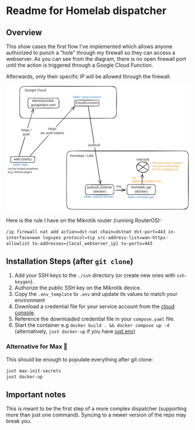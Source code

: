 # Readme for Homelab dispatcher

## Overview

This show cases the first flow I've implemented which allows anyone authorized to punch a "hole" through my firewall so they can access a webserver. As you can see from the diagram, there is no open firewall port until the action is triggered through a Google Cloud Function.

Afterwards, only their specific IP will be allowed through the firewall.

![](doc/overview.svg)

Here is the rule I have on the Mikrotik router (running RouterOS):

```
/ip firewall nat add action=dst-nat chain=dstnat dst-port=443 in-interface=wan log=yes protocol=tcp src-address-list=wan-https-allowlist to-addresses={local_webserver_ip} to-ports=443
```


## Installation Steps (after `git clone`)

1. Add your SSH keys to the `./ssh` directory (or create new ones with `ssh-keygen`).
2. Authorize the public SSH key on the Mikrotik device.
3. Copy the `.env_template` to `.env` and update its values to match your environment
4. Download a credential file for your service account from the [cloud console](https://console.cloud.google.com/iam-admin/serviceaccounts).
5. Reference the downloaded credential file in your `compose.yaml` file.
6. Start the container e.g `docker build . && docker compose up -d` (alternatively, `just docker-up` if you have [just.env](https://just.systems/))

### Alternative for Max 🚀

This should be enough to populate everything after git clone:

```shell
just max-init-secrets
just docker-up
```




## Important notes

This is meant to be the first step of a more complex dispatcher (supporting more than just one command). Syncing to a newer version of the repo may break you.
